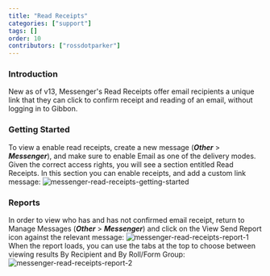 ```yaml
---
title: "Read Receipts"
categories: ["support"]
tags: []
order: 10
contributors: ["rossdotparker"]
---
```


### Introduction

New as of v13, Messenger's Read Receipts offer email recipients a unique link that they can click to confirm receipt and reading of an email, without logging in to Gibbon.

### Getting Started

To view a enable read receipts, create a new message (___Other___ > ___Messenger___), and make sure to enable Email as one of the delivery modes. Given the correct access rights, you will see a section entitled Read Receipts. In this section you can enable receipts, and add a custom link message: ![messenger-read-receipts-getting-started](https://docs.gibbonedu.org/img/teachers/messenger/Messenger-Read-Receipts-Getting-Started-1024x333.png)

### Reports

In order to view who has and has not confirmed email receipt, return to Manage Messages (___Other___ > ___Messenger___) and click on the View Send Report icon against the relevant message: ![messenger-read-receipts-report-1](https://docs.gibbonedu.org/img/teachers/messenger/Messenger-Read-Receipts-Report-1.png) When the report loads, you can use the tabs at the top to choose between viewing results By Recipient and By Roll/Form Group: ![messenger-read-receipts-report-2](https://docs.gibbonedu.org/img/teachers/messenger/Messenger-Read-Receipts-Report-2-1024x638.png)
